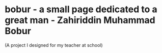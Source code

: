 # bobur - a small page dedicated to a great man - Zahiriddin Muhammad Bobur 
(A project I designed for my teacher at school)
